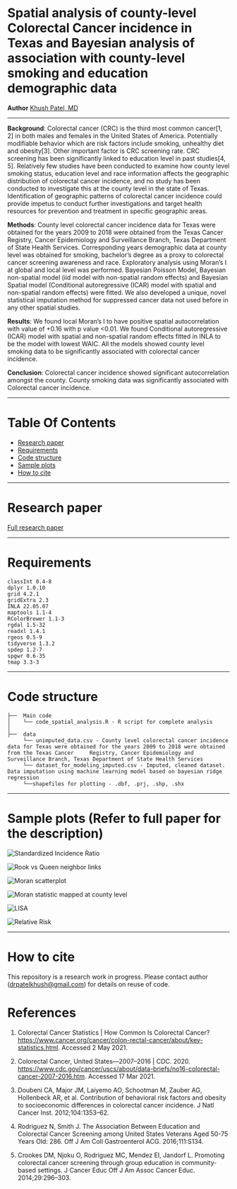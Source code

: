 # Spatial analysis of county-level Colorectal Cancer incidence in Texas and Bayesian analysis of association with county-level smoking and education demographic data

**Author**
[Khush Patel, MD](https://khushpatelmd.github.io/)

<hr />

**Background**: Colorectal cancer (CRC) is the third most common cancer[1, 2] in both males and females in the United States of America. Potentially modifiable behavior which are risk factors include smoking, unhealthy diet and obesity[3]. Other important factor is CRC screening rate. CRC screening has been significantly linked to education level in past studies[4, 5]. Relatively few studies have been conducted to examine how county level smoking status, education level and race information affects the geographic distribution of colorectal cancer incidence, and no study has been conducted to investigate this at the county level in the state of Texas. Identification of geographic patterns of colorectal cancer incidence could provide impetus to conduct further investigations and target health resources for prevention and treatment in specific geographic areas.

**Methods**: County level colorectal cancer incidence data for Texas were obtained for the years 2009 to 2018 were obtained from the Texas Cancer Registry, Cancer Epidemiology and Surveillance Branch, Texas Department of State Health Services. Corresponding years demographic data at county level was obtained for smoking, bachelor’s degree as a proxy to colorectal cancer screening awareness and race. Exploratory analysis using Moran’s I at global and local level was performed. Bayesian Poisson Model, Bayesian non-spatial model (iid model with non-spatial random effects) and Bayesian Spatial model (Conditional autoregressive (ICAR) model with spatial and non-spatial random effects) were fitted. We also developed a unique, novel statistical imputation method for suppressed cancer data not used before in any other spatial studies.

**Results**: We found local Moran’s I to have positive spatial autocorrelation with value of +0.16 with p value <0.01. We found Conditional autoregressive (ICAR) model with spatial and non-spatial random effects fitted in INLA to be the model with lowest WAIC. All the models showed county level smoking data to be significantly associated with colorectal cancer incidence.

**Conclusion**: Colorectal cancer incidence showed significant autocorrelation amongst the county. County smoking data was significantly associated with Colorectal cancer incidence. 

<hr />

# Table Of Contents
-  [Research paper](#Paper)
-  [Requirements](#Requirements)
-  [Code structure](#Code-structure)
-  [Sample plots](#Sample-plots)
-  [How to cite](#How-to-cite)

<hr />

# Research paper

[Full research paper](images/Spatial_Analysis_Khush_Patel.pdf)


<hr />

# Requirements

```
classInt 0.4-8
dplyr 1.0.10
grid 4.2.1
gridExtra 2.3
INLA 22.05.07
maptools 1.1-4
RColorBrewer 1.1-3
rgdal 1.5-32
readxl 1.4.1
rgeos 0.5-9
tidyverse 1.3.2
spdep 1.2-7
spgwr 0.6-35
tmap 3.3-3
```

<hr />

# Code structure
```
├──  Main code
│    └── code_spatial_analysis.R - R script for complete analysis
│
├──  data  
     └── unimputed_data.csv - County level colorectal cancer incidence data for Texas were obtained for the years 2009 to 2018 were obtained from the Texas Cancer     Registry, Cancer Epidemiology and Surveillance Branch, Texas Department of State Health Services 
     └── dataset_for_modeling_imputed.csv - Imputed, cleaned dataset. Data imputation using machine learning model based on bayesian ridge regression
     └──shapefiles for plotting - .dbf, .prj, .shp, .shx

```

<hr />

# Sample plots (Refer to full paper for the description)

![Standardized Incidence Ratio](images/SIR.png)

![Rook vs Queen neighbor links](images/rook.png)

![Moran scatterplot](images/Moran.png)

![Moran statistic mapped at county level](images/local_Moran.png)

![LISA](images/LISA.png)

![Relative Risk](images/relative_risk.png)

<hr />

# How to cite 
This repository is a research work in progress. Please contact author (drpatelkhush@gmail.com) for details on reuse of code.

# References

1. Colorectal Cancer Statistics | How Common Is Colorectal Cancer? https://www.cancer.org/cancer/colon-rectal-cancer/about/key-statistics.html. Accessed 2 May 2021.

2. Colorectal Cancer, United States—2007–2016 | CDC. 2020. https://www.cdc.gov/cancer/uscs/about/data-briefs/no16-colorectal-cancer-2007-2016.htm. Accessed 17 Mar 2021.

3. Doubeni CA, Major JM, Laiyemo AO, Schootman M, Zauber AG, Hollenbeck AR, et al. Contribution of behavioral risk factors and obesity to socioeconomic differences in colorectal cancer incidence. J Natl Cancer Inst. 2012;104:1353–62.

4. Rodriguez N, Smith J. The Association Between Education and Colorectal Cancer Screening among United States Veterans Aged 50-75 Years Old: 286. Off J Am Coll Gastroenterol ACG. 2016;111:S134.

5. Crookes DM, Njoku O, Rodriguez MC, Mendez EI, Jandorf L. Promoting colorectal cancer screening through group education in community-based settings. J Cancer Educ Off J Am Assoc Cancer Educ. 2014;29:296–303.




